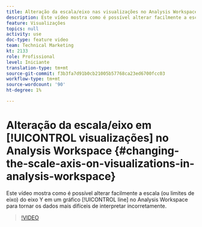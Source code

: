 ```yaml
---
title: Alteração da escala/eixo nas visualizações no Analysis Workspace
description: Este vídeo mostra como é possível alterar facilmente a escala (ou limites de eixo) do eixo Y em um gráfico de linha no Analysis Workspace para tornar os dados mais difíceis de serem interpretados incorretamente.
feature: Visualizações
topics: null
activity: use
doc-type: feature video
team: Technical Marketing
kt: 2133
role: Profissional
level: Iniciante
translation-type: tm+mt
source-git-commit: f3b3fa7d91b0cb21005b57768ca23ed6700fcc03
workflow-type: tm+mt
source-wordcount: '90'
ht-degree: 1%

---
```



# Alteração da escala/eixo em [!UICONTROL visualizações] no Analysis Workspace {#changing-the-scale-axis-on-visualizations-in-analysis-workspace}

Este vídeo mostra como é possível alterar facilmente a escala (ou limites de eixo) do eixo Y em um gráfico [!UICONTROL line] no Analysis Workspace para tornar os dados mais difíceis de interpretar incorretamente.

>[!VIDEO](https://video.tv.adobe.com/v/24708/?quality=12)
